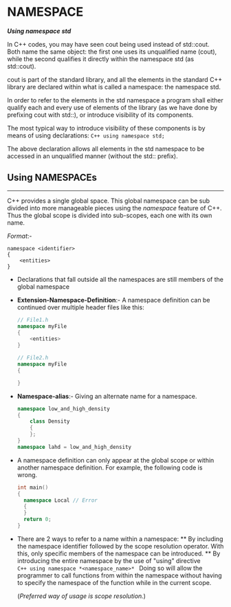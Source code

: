 # NAMESPACE


_**Using namespace std**_

In C++ codes, you may have seen cout being used instead of std::cout. 
Both name the same object: the first one uses its unqualified name (cout), while the second qualifies it directly within the namespace std (as std::cout).

cout is part of the standard library, and all the elements in the standard C++ library are declared within what is called a namespace: the namespace std.

In order to refer to the elements in the std namespace a program shall either qualify each and every use of elements of the library (as we have done by prefixing cout with std::), or introduce visibility of its components.

The most typical way to introduce visibility of these components is by means of using declarations:
		```C++
		using namespace std;
		```

The above declaration allows all elements in the std namespace to be accessed in an unqualified manner (without the std:: prefix).


## Using NAMESPACEs
-----------------
C++ provides a single global space. This global namespace can be sub divided into more manageable pieces using the *namespace* feature of C++.
Thus the global scope is divided into sub-scopes, each one with its own name.

_Format_:-
```
namespace <identifier>
{
	<entities>
}
```
* Declarations that fall outside all the namespaces are still members of the global namespace
* **Extension-Namespace-Definition**:- A namespace definition can be continued over multiple header files like this:
	```C++
	// File1.h
	namespace myFile
	{
	    <entities>
	}
	
	// File2.h
	namespace myFile
	{
	
	}
	```
* __Namespace-alias__:- Giving an alternate name for a namespace.
	```C++
	namespace low_and_high_density
	{
		class Density
		{
		};
	}
	namespace lahd = low_and_high_density
	```
* A namespace definition can only appear at the global scope or within another namespace definition.
  For example, the following code is wrong.
  ```C++
  int main()
  {
  	namespace Local	// Error
	{
	}
	return 0;
  }
  ```
* There are 2 ways to refer to a name within a namespace:
** By including the namespace identifier followed by the scope resolution operator.
   With this, only specific members of the namespace can be introduced.
** By introducing the entire namespace by the use of "using" directive	
		```C++
		using namespace *<namespace_name>*
		```
   Doing so will allow the programmer to call functions from within the namespace without having to specify the namespace of the function while in the current scope.

	(_Preferred way of usage is scope resolution._)
	
	
